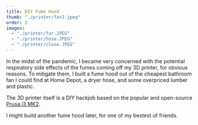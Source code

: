 ```yaml
---
title: DIY Fume Hood
thumb: "./printer/far2.jpeg"
order: 2
images:
  - "./printer/far.JPEG"
  - "./printer/hose.JPEG"
  - "./printer/close.JPEG"
---
```

In the midst of the pandemic, I became very concerned with the potential respiratory side effects of the fumes coming off my 3D printer, for obvious reasons. To mitigate them, I built a fume hood out of the cheapest bathroom fan I could find at Home Depot, a dryer hose, and some overpriced lumber and plastic.
<!-- Powered off the printer's power supply, it pumps air in through small gaps in the front and out the dryer hose through a carbon filter into the backyard. Hopefully that's enough to keep it from harming the squirrels. -->

The 3D printer itself is a DIY hackjob based on the popular and open-source [Prusa i3 MK2](https://github.com/prusa3d/Original-Prusa-i3/tree/MK2).

I might build another fume hood later, for one of my bestest of friends.
